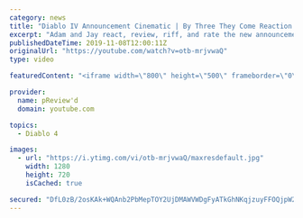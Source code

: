 ```yaml
---
category: news
title: "Diablo IV Announcement Cinematic | By Three They Come Reaction / Review / Rating"
excerpt: "Adam and Jay react, review, riff, and rate the new announcement cinematic everyone wanted to see last year at Blizzcon, Diablo IV 'By Three They Come'."
publishedDateTime: 2019-11-08T12:00:11Z
originalUrl: "https://youtube.com/watch?v=otb-mrjvwaQ"
type: video

featuredContent: "<iframe width=\"800\" height=\"500\" frameborder=\"0\" src=\"https://www.youtube.com/embed/otb-mrjvwaQ\" allow=\"accelerometer; autoplay; encrypted-media; gyroscope; picture-in-picture\" allowfullscreen></iframe>"

provider:
  name: pReview'd
  domain: youtube.com

topics:
  - Diablo 4

images:
  - url: "https://i.ytimg.com/vi/otb-mrjvwaQ/maxresdefault.jpg"
    width: 1280
    height: 720
    isCached: true

secured: "DfL0zB/2osKAk+WQAnb2PbMepTOY2UjDMAWVWDgFyATkGhNKqjzuyFFOQjpW2yC3xaD+rKZHqZ1T10+UxCrNJ2kD3hPz3RnsIB6YSx6rMaPkn38XiEy8m96QzFeoHDRLkM/t8sRIp3voC9r3od9S8ura8pihDsnQr8z4WMJZXLuFE2T5mvCdBPUKl92dyQmp3CyYZv7bPqbVlDU5zNlP9e/TrMudxzyNzFIknE/R02D/B+nIHYmLfaLMO9LhzeMy5EPXJx3MFTPnxuIZmrBWdr225RdqglWsPbECiwp8uF6jqO4gHj5kvTmwguXOUdyPGxKdrnuY3OA3hytr5fguChmbGjMmGhW7Nssii8SvH4Ul00p2WxkxwhLAHQrG5DKq9iKPcETbgqLE6mba+UaSdHQVzc6I+fNEtIzM4Ovc99IYsKL2g4dH9kVyYLCF4iz9;haOHM4oMck4jCg6DydvA4g=="
---
```


